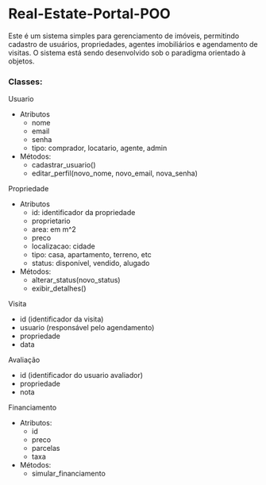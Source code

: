 # Real-Estate-Portal-POO

Este é um sistema simples para gerenciamento de imóveis, permitindo cadastro de usuários, propriedades, agentes imobiliários e agendamento de visitas. O sistema está sendo desenvolvido sob o paradigma orientado à objetos.

### Classes:

Usuario

- Atributos
    - nome
    - email
    - senha
    - tipo: comprador, locatario, agente, admin
- Métodos:
    - cadastrar_usuario()
    - editar_perfil(novo_nome, novo_email, nova_senha)

Propriedade

- Atributos
    - id: identificador da propriedade
    - proprietario
    - area: em m^2
    - preco
    - localizacao: cidade
    - tipo: casa, apartamento, terreno, etc
    - status: disponível, vendido, alugado
- Métodos:
    - alterar_status(novo_status)
    - exibir_detalhes()

Visita 

- id (identificador da visita)
- usuario (responsável pelo agendamento)
- propriedade
- data

Avaliação

- id (identificador do usuario avaliador)
- propriedade
- nota

Financiamento

- Atributos:
    - id
    - preco
    - parcelas
    - taxa
- Métodos:
    - simular_financiamento